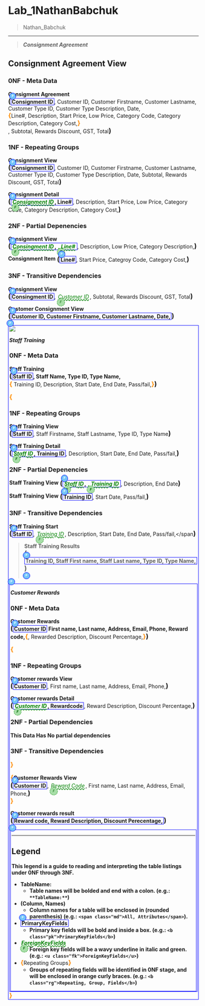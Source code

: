 # Lab_1NathanBabchuk

> Nathan_Babchuk

----

> ***Consignment Agreement***


## Consignment Agreement View

### 0NF - Meta Data

**Consigment Agreement** <span class="md"><b class="pk">Consignment ID</b>, Customer ID, Customer Firstname, Customer Lastname, Customer Type ID, Customer Type Description, Date, <b class="rg">Line#, Description, Start Price, Low Price, Category Code, Category Description, Category Cost,</b>, Subtotal, Rewards Discount, GST, Total</span>

### 1NF - Repeating Groups

**Consignment View** <span class="md"><b class="pk">Consignment ID</b>, Customer ID, Customer Firstname, Customer Lastname, Customer Type ID, Customer Type Description, Date, Subtotal, Rewards Discount, GST, Total</span>

**Consignment Detail** <span class="md"><b class="pk"><u class="fk">Consignment ID</u>, Line#</b>, Description, Start Price, Low Price, Category Code, Category Description, Category Cost,

### 2NF - Partial Depenencies

**Consignment View** <span class="md"><b class="pk"><u class="fk">Consingment ID</u>, <u class="fk">, Line#</u></b>, Description, Low Price, Category Description,</span>

**Consignment Item**  <span class="md"><b class="pk">Line#</b>, Start Price, Categroy Code, Category Cost,

### 3NF - Transitive Dependencies 

**Consignment View** <span class="md"><b class="pk">Consingment ID</b>, <u class="fk">Customer ID</u>, Subtotal, Rewards Discount, GST, Total</span>

**Customer Consignment View** <span class="md"><b class="pk">Customer ID, Customer Firstname, Customer Lastname, Date,</span>

<img src="database/data123.png">

***Staff Training***
### 0NF - Meta Data

**Staff Training** <span class="md"><b class="pk">Staff ID</b>, Staff Name, Type ID,
 Type Name,  <b class="rg"> Training ID, Description, Start Date, End Date, Pass/fail,</span>

 ### 1NF - Repeating Groups

**Staff Training View** <span class="md"><b class="pk">Staff ID</b>, Staff Firstname, Staff Lastname, Type ID, Type Name</span>

**Staff Training Detail**  <span class="md"><b class="pk"><u class="fk">Staff ID</u>, Training ID</b>, Description, Start Date, End Date, Pass/fail,</span>

### 2NF - Partial Depenencies

**Staff Training View** <span class="md"><b class="pk"><u class="fk">Staff ID</u>, <u class="fk">, Training ID</u></b>, Description, End Date

**Staff Training View** <span class="md"><b class="pk">Training ID</b>, Start Date, Pass/fail,</span>

### 3NF - Transitive Dependencies 

**Staff Training Start** <span class="md"><b class="pk">Staff ID</b>, <u class="fk">Training ID</u>, Description, Start Date, End Date, Pass/fail,</span

>**Staff Training Results** <span class="md"><b class="pk">Training ID, Staff First name, Staff Last name, Type ID, Type Name, </span> 

***Customer Rewards***

### 0NF - Meta Data

**Customer Rewards** <span class="md"><b class="pk">Customer ID</b> First name, Last name, Address, Email, Phone, Reward code,<b class="rg">, Rewarded Description, Discount Percentage,

### 1NF - Repeating Groups

**Customer rewards View** <span class="md"><b class="pk">Customer ID</b>, First name, Last name, Address, Email, Phone,</span>

**Customer rewards Detail** <span class="md"><b class="pk"><u class="fk">Customer ID</u>, Rewardcode</b>, Reward Description, Discount Percentage,</span>

### 2NF - Partial Dependencies
**This Data Has No partial dependencies**

### 3NF - Transitive Dependencies 

**Customer Rewards View** <span class="md"><b class="pk">Customer ID</b>, <u class="fk">Reward Code</u>, First name, Last name, Address, Email, Phone,</spam></b>

**Customer rewards result** <span class="md"><b class="pk">Reward code, Reward Description, Discount Perecentage,</span>






<style>
.md {
    display: inline-block;
    vertical-align: top;
    white-space:normal;
}
.md::before {
    content: '(';
    font-size: 1.25em;
    font-weight: bold;
}
.md::after {
    content: ')';
    font-size: 1.25em;
    font-weight: bold;
}
.pk {
    font-weight: 700;
    display: inline-block;
    border: thin solid #00f;
    padding: 0 2px;
    position: relative;
}
.pk::before {
    content: 'P';
    font-size:.55em;
    font-weight: bold;
    color: white;
    background-color: #72c4f7;
    position: absolute;
    left: -5px;
    top: -15px;
    border-radius: 50%;
    border: solid thin blue;
    width: 1.4em;
    height: 1.4em;
    padding:3px;
    text-align:center;
}
.fk {
    color: green;
    font-style: italic;
    text-decoration: wavy underline green;
    padding: 0 2px;
    position: relative;
}
.fk::before {
    content: 'F';
    font-size:.65em;
    position: absolute;
    left: -1px;
    bottom: -17px;
    color:darkgreen;
    background-color: #a7dea7;
    border-radius: 50%;
    border: dashed thin green;
    width: 1.4em;
    height: 1.4em;
    padding:3px;
    text-align:center;
}
.rg::before {
    content: '\007B';
    color: darkorange;
    font-size: 1.2em;
    font-weight: bold;
}
.rg::after {
    content: '\007D';
    color: darkorange;
    font-size: 1.2em;
    font-weight: bold;
}
.rg {
    display: inline-block;
    color: inherit;
    font-size: 1em;
    font-weight: normal;
}
.note {
    font-weight: bold;
    color: brown;
    font-size: 1.1em;
}
</style>

----

## Legend

This legend is a guide to reading and interpreting the table listings under 0NF through 3NF.

- **TableName:**
  - Table names will be bolded and end with a colon. (e.g.: `**TableName:**`)
- (Column, Names)
  - Column names for a table will be enclosed in (rounded parenthesis) (e.g.: `<span class="md">All, Attributes</span>`).
- <b class="pk">PrimaryKeyFields</b>
  - Primary key fields will be bold and inside a box. (e.g.: `<b class="pk">PrimaryKeyFields</b>`)
- <u class="fk">ForeignKeyFields</u>
  - Foreign key fields will be a wavy underline in italic and green. (e.g.: `<u class="fk">ForeignKeyFields</u>`)
- <b class="rg">Repeating Groups</b>
  - Groups of repeating fields will be identified in 0NF stage, and will be enclosed in orange curly braces. (e.g.: `<b class="rg">Repeating, Group, Fields</b>`)
